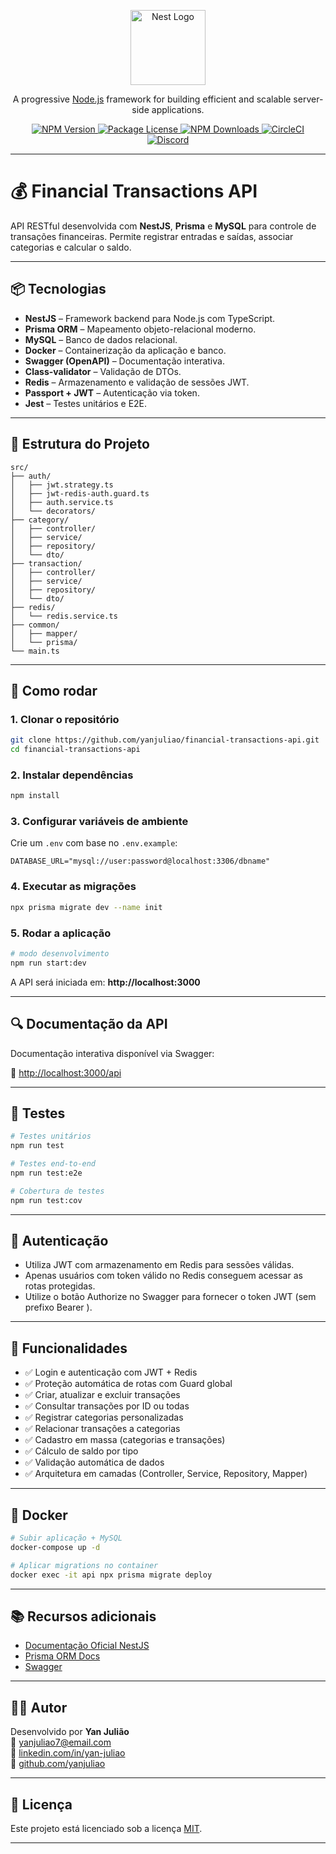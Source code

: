 <p align="center">
  <a href="http://nestjs.com/" target="blank">
    <img src="https://nestjs.com/img/logo-small.svg" width="120" alt="Nest Logo" />
  </a>
</p>

<p align="center">A progressive <a href="http://nodejs.org" target="_blank">Node.js</a> framework for building efficient and scalable server-side applications.</p>

<p align="center">
  <a href="https://www.npmjs.com/~nestjscore" target="_blank">
    <img src="https://img.shields.io/npm/v/@nestjs/core.svg" alt="NPM Version" />
  </a>
  <a href="https://www.npmjs.com/~nestjscore" target="_blank">
    <img src="https://img.shields.io/npm/l/@nestjs/core.svg" alt="Package License" />
  </a>
  <a href="https://www.npmjs.com/~nestjscore" target="_blank">
    <img src="https://img.shields.io/npm/dm/@nestjs/common.svg" alt="NPM Downloads" />
  </a>
  <a href="https://circleci.com/gh/nestjs/nest" target="_blank">
    <img src="https://img.shields.io/circleci/build/github/nestjs/nest/master" alt="CircleCI" />
  </a>
  <a href="https://discord.gg/G7Qnnhy" target="_blank">
    <img src="https://img.shields.io/badge/discord-online-brightgreen.svg" alt="Discord"/>
  </a>
</p>

---

# 💰 Financial Transactions API

API RESTful desenvolvida com **NestJS**, **Prisma** e **MySQL** para controle de transações financeiras. Permite registrar entradas e saídas, associar categorias e calcular o saldo.

---

## 📦 Tecnologias

- **NestJS** – Framework backend para Node.js com TypeScript.
- **Prisma ORM** – Mapeamento objeto-relacional moderno.
- **MySQL** – Banco de dados relacional.
- **Docker** – Containerização da aplicação e banco.
- **Swagger (OpenAPI)** – Documentação interativa.
- **Class-validator** – Validação de DTOs.
- **Redis** – Armazenamento e validação de sessões JWT.
- **Passport + JWT** – Autenticação via token.
- **Jest** – Testes unitários e E2E.

---

## 📁 Estrutura do Projeto

```
src/
├── auth/
│   ├── jwt.strategy.ts
│   ├── jwt-redis-auth.guard.ts
│   ├── auth.service.ts
│   └── decorators/
├── category/
│   ├── controller/
│   ├── service/
│   ├── repository/
│   └── dto/
├── transaction/
│   ├── controller/
│   ├── service/
│   ├── repository/
│   └── dto/
├── redis/
│   └── redis.service.ts
├── common/
│   ├── mapper/
│   └── prisma/
└── main.ts
```

---

## 🚀 Como rodar

### 1. Clonar o repositório

```bash
git clone https://github.com/yanjuliao/financial-transactions-api.git
cd financial-transactions-api
```

### 2. Instalar dependências

```bash
npm install
```

### 3. Configurar variáveis de ambiente

Crie um `.env` com base no `.env.example`:

```
DATABASE_URL="mysql://user:password@localhost:3306/dbname"
```

### 4. Executar as migrações

```bash
npx prisma migrate dev --name init
```

### 5. Rodar a aplicação

```bash
# modo desenvolvimento
npm run start:dev
```

A API será iniciada em: **http://localhost:3000**

---

## 🔍 Documentação da API

Documentação interativa disponível via Swagger:

📌 [http://localhost:3000/api](http://localhost:3000/api)

---

## 🧪 Testes

```bash
# Testes unitários
npm run test

# Testes end-to-end
npm run test:e2e

# Cobertura de testes
npm run test:cov
```

---

## 🔐 Autenticação

- Utiliza JWT com armazenamento em Redis para sessões válidas.
- Apenas usuários com token válido no Redis conseguem acessar as rotas protegidas.
- Utilize o botão Authorize no Swagger para fornecer o token JWT (sem prefixo Bearer ).

---

## 📌 Funcionalidades

- ✅ Login e autenticação com JWT + Redis
- ✅ Proteção automática de rotas com Guard global
- ✅ Criar, atualizar e excluir transações
- ✅ Consultar transações por ID ou todas
- ✅ Registrar categorias personalizadas
- ✅ Relacionar transações a categorias
- ✅ Cadastro em massa (categorias e transações)
- ✅ Cálculo de saldo por tipo
- ✅ Validação automática de dados
- ✅ Arquitetura em camadas (Controller, Service, Repository, Mapper)

---

## 🐳 Docker

```bash
# Subir aplicação + MySQL
docker-compose up -d

# Aplicar migrations no container
docker exec -it api npx prisma migrate deploy
```

---

## 📚 Recursos adicionais

- [Documentação Oficial NestJS](https://docs.nestjs.com/)
- [Prisma ORM Docs](https://www.prisma.io/docs)
- [Swagger](https://swagger.io/tools/swagger-ui/)

---

## 👨‍💻 Autor

Desenvolvido por **Yan Julião**  
📧 yanjuliao7@email.com  
🔗 [linkedin.com/in/yan-juliao](https://linkedin.com/in/yan-juliao)  
🐙 [github.com/yanjuliao](https://github.com/yanjuliao)

---

## 📝 Licença

Este projeto está licenciado sob a licença [MIT](LICENSE).

---
